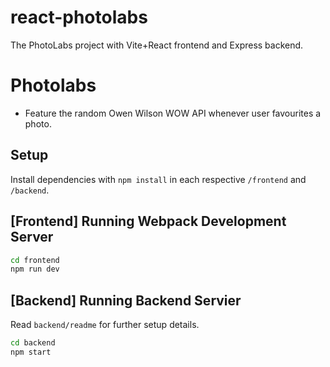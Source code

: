 # react-photolabs
The PhotoLabs project with Vite+React frontend and Express backend.

# Photolabs
* Feature the random Owen Wilson WOW API whenever user favourites a photo. 

## Setup

Install dependencies with `npm install` in each respective `/frontend` and `/backend`.

## [Frontend] Running Webpack Development Server

```sh
cd frontend
npm run dev 
```

## [Backend] Running Backend Servier

Read `backend/readme` for further setup details.

```sh
cd backend
npm start
```
